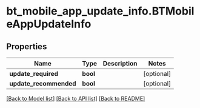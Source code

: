 # bt_mobile_app_update_info.BTMobileAppUpdateInfo

## Properties
Name | Type | Description | Notes
------------ | ------------- | ------------- | -------------
**update_required** | **bool** |  | [optional] 
**update_recommended** | **bool** |  | [optional] 

[[Back to Model list]](../README.md#documentation-for-models) [[Back to API list]](../README.md#documentation-for-api-endpoints) [[Back to README]](../README.md)


